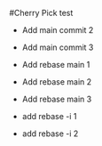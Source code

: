 #Cherry Pick test

- Add main commit 2
- Add main commit 3

- Add rebase main 1
- Add rebase main 2
- Add rebase main 3

- add rebase -i 1
- add rebase -i 2